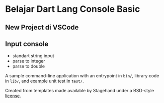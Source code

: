 # Belajar Dart Lang Console Basic

## New Project di VSCode

## Input console
* standart string input
* parse to integer
* parse to double

A sample command-line application with an entrypoint in `bin/`, library code
in `lib/`, and example unit test in `test/`.

Created from templates made available by Stagehand under a BSD-style
[license](https://github.com/dart-lang/stagehand/blob/master/LICENSE).
